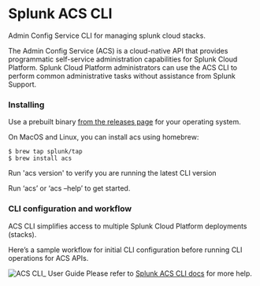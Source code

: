 # Splunk ACS CLI
Admin Config Service CLI for managing splunk cloud stacks.

The Admin Config Service (ACS) is a cloud-native API that provides programmatic self-service administration capabilities for Splunk Cloud Platform.
Splunk Cloud Platform administrators can use the ACS CLI to perform common administrative tasks without assistance from Splunk Support.

### Installing

Use a prebuilt binary [from the releases page](https://github.com/splunk/acs-cli/releases) for your operating system.

On MacOS and Linux, you can install acs using homebrew:

```
$ brew tap splunk/tap 
$ brew install acs
```

Run 'acs version' to verify you are running the latest CLI version

Run ‘acs’ or ‘acs –help’ to get started.


### CLI configuration and workflow
ACS CLI simplifies access to multiple Splunk Cloud Platform deployments (stacks).

Here’s a sample workflow for initial CLI configuration before running CLI operations for ACS APIs.

![ACS CLI_ User Guide](https://user-images.githubusercontent.com/95648640/156843519-5825eec1-3f6c-484e-882d-f3a2b18fefd2.jpg)
Please refer to [Splunk ACS CLI docs](https://docs.splunk.com/Documentation/SplunkCloud/latest/Config/ACSCLI) for more help.
